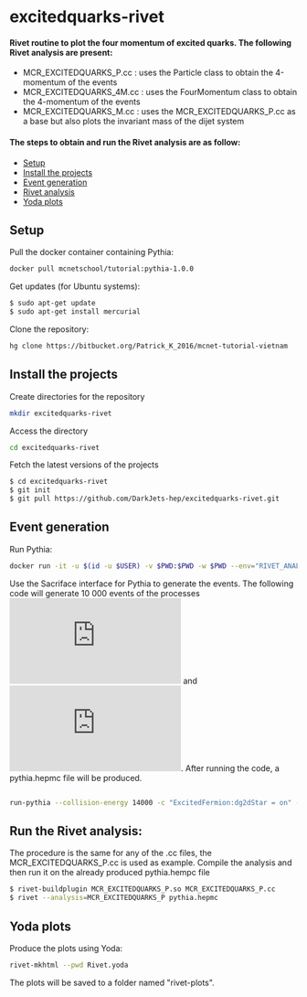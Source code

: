 # excitedquarks-rivet
#### Rivet routine to plot the four momentum of excited quarks. The following Rivet analysis are present: 
- MCR_EXCITEDQUARKS_P.cc : uses the Particle class to obtain the 4-momentum of the events
- MCR_EXCITEDQUARKS_4M.cc : uses the FourMomentum class to obtain the 4-momentum of the events
- MCR_EXCITEDQUARKS_M.cc : uses the MCR_EXCITEDQUARKS_P.cc as a base but also plots the invariant mass of the dijet system 
#### The steps to obtain and run the Rivet analysis are as follow: 
- [Setup](#Setup)
- [Install the projects](#Installtheprojects)
- [Event generation](#eventgeneration)
- [Rivet analysis](#rivetanalysis)
- [Yoda plots](#yodaplots)

## Setup
Pull the docker container containing Pythia:
```bash
docker pull mcnetschool/tutorial:pythia-1.0.0
```
Get updates (for Ubuntu systems):
```bash
$ sudo apt-get update
$ sudo apt-get install mercurial
```
Clone the repository: 
```bash
hg clone https://bitbucket.org/Patrick_K_2016/mcnet-tutorial-vietnam
```
## Install the projects
Create directories for the repository
```bash
mkdir excitedquarks-rivet
```
Access the directory
```bash
cd excitedquarks-rivet
```
Fetch the latest versions of the projects
```bash
$ cd excitedquarks-rivet
$ git init
$ git pull https://github.com/DarkJets-hep/excitedquarks-rivet.git
```
## Event generation
Run Pythia:
```bash
docker run -it -u $(id -u $USER) -v $PWD:$PWD -w $PWD --env="RIVET_ANALYSIS_PATH=." mcnetschool/tutorial:pythia-1.0.0
```
Use the Sacriface interface for Pythia to generate the events. The following code will generate 10 000 events of the processes ![equation](http://www.sciweavers.org/tex2img.php?eq=ug%20%5Crightarrow%20u%5E%2A%20%5Crightarrow%20ug&bc=White&fc=Black&im=jpg&fs=12&ff=modern&edit=0) and ![equation](http://www.sciweavers.org/tex2img.php?eq=dg%20%5Crightarrow%20d%5E%2A%20%5Crightarrow%20dg&bc=White&fc=Black&im=jpg&fs=12&ff=modern&edit=0). After running the code, a pythia.hepmc file will be produced. 
```bash

run-pythia --collision-energy 14000 -c "ExcitedFermion:dg2dStar = on" -c "ExcitedFermion:ug2uStar = on" -c "4000001:m0 = 2000" -c "4000002:m0 = 2000" -c "ExcitedFermion:Lambda = 2000" -c "ExcitedFermion:coupF = 1.0" -c "ExcitedFermion:coupFprime = 1.0" -c "ExcitedFermion:coupFcol = 1.0" -c "4000001:mayDecay = on" -c "4000002:mayDecay = on" -c "PhaseSpace:pTHatMin=30" -n 10000

```
## Run the Rivet analysis:
The procedure is the same for any of the .cc files, the MCR_EXCITEDQUARKS_P.cc is used as example.
Compile the analysis and then run it on the already produced pythia.hempc file
```bash
$ rivet-buildplugin MCR_EXCITEDQUARKS_P.so MCR_EXCITEDQUARKS_P.cc
$ rivet --analysis=MCR_EXCITEDQUARKS_P pythia.hepmc 
``` 
## Yoda plots
Produce the plots using Yoda:
```bash
rivet-mkhtml --pwd Rivet.yoda
```
The plots will be saved to a folder named "rivet-plots". 

